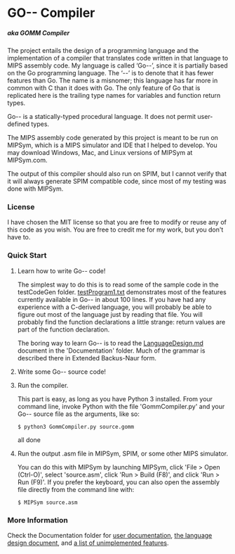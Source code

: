 # GO-- Compiler 
##### aka GOMM Compiler

The project entails the design of a programming language and the 
implementation of a compiler that translates code written in that language
to MIPS assembly code. My language is called ‘Go--’, since it is partially 
based on the Go programming language. The ‘--’ is to denote that it has 
fewer features than Go. The name is a misnomer; this language has far more
in common with C than it does with Go. The only feature of Go that is 
replicated here is the trailing type names for variables and function return 
types.

Go-- is a statically-typed procedural language. It does not permit user-defined 
types. 

The MIPS assembly code generated by this project is meant to be run on MIPSym,
which is a MIPS simulator and IDE that I helped to develop. 
You may download Windows, Mac, and Linux versions of MIPSym at MIPSym.com.

The output of this compiler should also run on SPIM, but I cannot verify
that it will always generate SPIM compatible code, since most of my testing 
was done with MIPSym.

### License
I have chosen the MIT license so that you are free to modify or reuse any of
this code as you wish. You are free to credit me for my work, but you don't 
have to.

### Quick Start

1. Learn how to write Go-- code!
    
    The simplest way to do this is to read some of the sample code in the
    testCodeGen folder. [testProgram1.txt](testCodeGen/testProgram1.txt)
    demonstrates most of the features currently available in Go-- in about 100 
    lines. If you have had any experience with a C-derived language, you will 
    probably be able to figure out most of the language just by reading that 
    file. You will probably find the function declarations a little strange: 
    return values are part of the function declaration. 
    
    The boring way to learn Go-- is to read the 
    [LanguageDesign.md](Documentation/LanguageDesign.md) document 
    in the 'Documentation' folder. Much of the grammar is described there in 
    Extended Backus-Naur form.
    
2. Write some Go-- source code!
    
3. Run the compiler.
    
    This part is easy, as long as you have Python 3 installed. From your 
    command line, invoke Python with the file 'GommCompiler.py' and your Go-- 
    source file as the arguments, like so:
    
    `$ python3 GommCompiler.py source.gomm`
    
    all done
    
4. Run the output .asm file in MIPSym, SPIM, or some other MIPS simulator. 
    
    You can do this with MIPSym by launching MIPSym, click 'File > Open (Ctrl-O)',
    select 'source.asm', click 'Run > Build (F8)', and click 'Run > Run (F9)'.
    If you prefer the keyboard, you can also open the assembly file directly
    from the command line with:
    
    `$ MIPSym source.asm`
    
### More Information

Check the Documentation folder for 
[user documentation](Documentation/UserDocumentation.md),
[the language design document](Documentation/LanguageDesign.md), and
[a list of unimplemented features](Documentation/UnimplementedFeatures.md).
